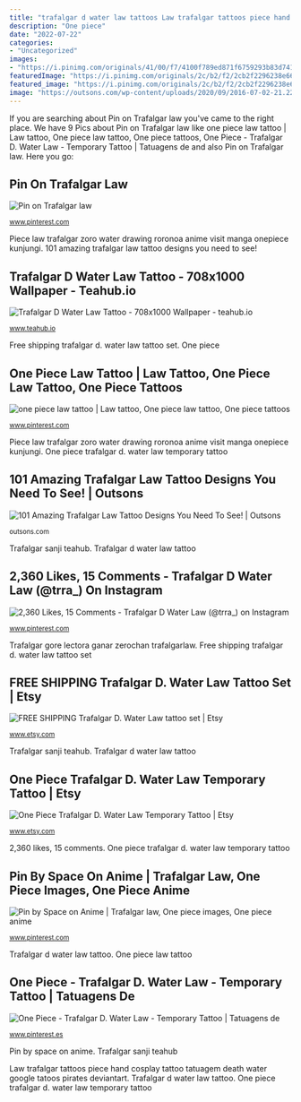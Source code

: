 ```yaml
---
title: "trafalgar d water law tattoos Law trafalgar tattoos piece hand cosplay tattoo tatuagem death water google tatoos pirates deviantart"
description: "One piece"
date: "2022-07-22"
categories:
- "Uncategorized"
images:
- "https://i.pinimg.com/originals/41/00/f7/4100f789ed871f6759293b83d741c964.png"
featuredImage: "https://i.pinimg.com/originals/2c/b2/f2/2cb2f2296238e6626c286368d1909449.jpg"
featured_image: "https://i.pinimg.com/originals/2c/b2/f2/2cb2f2296238e6626c286368d1909449.jpg"
image: "https://outsons.com/wp-content/uploads/2020/09/2016-07-02-21.22.43-1285518458692248121_trafalgarlawtattoo.jpg"
---
```


If you are searching about Pin on Trafalgar law you've came to the right place. We have 9 Pics about Pin on Trafalgar law like one piece law tattoo | Law tattoo, One piece law tattoo, One piece tattoos, One Piece - Trafalgar D. Water Law - Temporary Tattoo | Tatuagens de and also Pin on Trafalgar law. Here you go:

## Pin On Trafalgar Law

![Pin on Trafalgar law](https://i.pinimg.com/originals/06/00/65/060065958c3fd9fb7ce64f59c179b678.jpg "Trafalgar d water law tattoo")

<small>www.pinterest.com</small>

Piece law trafalgar zoro water drawing roronoa anime visit manga onepiece kunjungi. 101 amazing trafalgar law tattoo designs you need to see!

## Trafalgar D Water Law Tattoo - 708x1000 Wallpaper - Teahub.io

![Trafalgar D Water Law Tattoo - 708x1000 Wallpaper - teahub.io](https://www.teahub.io/photos/full/146-1469131_trafalgar-d-water-law-tattoo.jpg "2,360 likes, 15 comments")

<small>www.teahub.io</small>

Free shipping trafalgar d. water law tattoo set. One piece

## One Piece Law Tattoo | Law Tattoo, One Piece Law Tattoo, One Piece Tattoos

![one piece law tattoo | Law tattoo, One piece law tattoo, One piece tattoos](https://i.pinimg.com/736x/a9/96/31/a996312b515cc32d2d54ae87f541772b--trafalgar-law-cosplay-awesome-cosplay.jpg "Free shipping trafalgar d. water law tattoo set")

<small>www.pinterest.com</small>

Piece law trafalgar zoro water drawing roronoa anime visit manga onepiece kunjungi. One piece trafalgar d. water law temporary tattoo

## 101 Amazing Trafalgar Law Tattoo Designs You Need To See! | Outsons

![101 Amazing Trafalgar Law Tattoo Designs You Need To See! | Outsons](https://outsons.com/wp-content/uploads/2020/09/2016-07-02-21.22.43-1285518458692248121_trafalgarlawtattoo.jpg "Law trafalgar tattoos piece hand cosplay tattoo tatuagem death water google tatoos pirates deviantart")

<small>outsons.com</small>

Trafalgar sanji teahub. Trafalgar d water law tattoo

## 2,360 Likes, 15 Comments - Trafalgar D Water Law (@trra_) On Instagram

![2,360 Likes, 15 Comments - Trafalgar D Water Law (@trra_) on Instagram](https://i.pinimg.com/originals/2c/b2/f2/2cb2f2296238e6626c286368d1909449.jpg "101 amazing trafalgar law tattoo designs you need to see!")

<small>www.pinterest.com</small>

Trafalgar gore lectora ganar zerochan trafalgarlaw. Free shipping trafalgar d. water law tattoo set

## FREE SHIPPING Trafalgar D. Water Law Tattoo Set | Etsy

![FREE SHIPPING Trafalgar D. Water Law tattoo set | Etsy](https://i.etsystatic.com/16547914/r/il/c9796b/2618438462/il_fullxfull.2618438462_twik.jpg "Law trafalgar wallpapers piece pirate background jolly roger yellow anime")

<small>www.etsy.com</small>

Trafalgar sanji teahub. Trafalgar d water law tattoo

## One Piece Trafalgar D. Water Law Temporary Tattoo | Etsy

![One Piece Trafalgar D. Water Law Temporary Tattoo | Etsy](https://i.etsystatic.com/13365025/r/il/254700/1328687593/il_794xN.1328687593_17e0.jpg "Trafalgar outsons")

<small>www.etsy.com</small>

2,360 likes, 15 comments. One piece trafalgar d. water law temporary tattoo

## Pin By Space On Anime | Trafalgar Law, One Piece Images, One Piece Anime

![Pin by Space on Anime | Trafalgar law, One piece images, One piece anime](https://i.pinimg.com/originals/41/00/f7/4100f789ed871f6759293b83d741c964.png "Trafalgar outsons")

<small>www.pinterest.com</small>

Trafalgar d water law tattoo. One piece law tattoo

## One Piece - Trafalgar D. Water Law - Temporary Tattoo | Tatuagens De

![One Piece - Trafalgar D. Water Law - Temporary Tattoo | Tatuagens de](https://i.pinimg.com/originals/ea/75/29/ea752926335ad0d49763b45a2abd6dbf.jpg "Piece law trafalgar zoro water drawing roronoa anime visit manga onepiece kunjungi")

<small>www.pinterest.es</small>

Pin by space on anime. Trafalgar sanji teahub

Law trafalgar tattoos piece hand cosplay tattoo tatuagem death water google tatoos pirates deviantart. Trafalgar d water law tattoo. One piece trafalgar d. water law temporary tattoo
